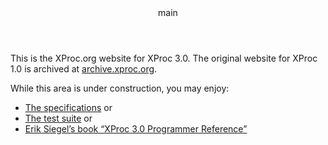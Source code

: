 <pubmeta>
<header>main</header>
<title>XProc.org</title>
</pubmeta>

This is the XProc.org website for XProc 3.0. The original website for
XProc 1.0 is archived at [archive.xproc.org](https://archive.xproc.org).

While this area is under construction, you may enjoy:

* [The specifications](https://spec.xproc.org/) or
* [The test suite](https://test-suite.xproc.org/) or
* [Erik Siegel’s book “XProc 3.0 Programmer Reference”](https://xmlpress.net/publications/xproc-3-0/)



